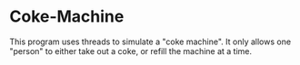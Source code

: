 # Coke-Machine

This program uses threads to simulate a "coke machine". It only allows one "person" to either take out a coke, or refill the machine at a time.
